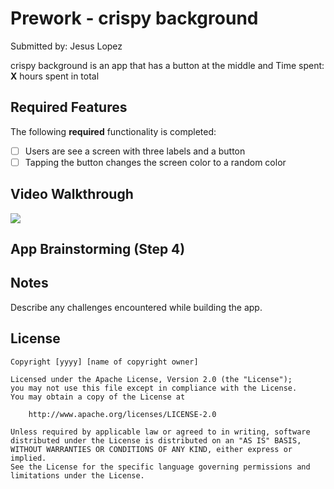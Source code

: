
# Prework - crispy background

Submitted by: Jesus Lopez

crispy background is an app that has a button at the middle and 
Time spent: **X** hours spent in total

## Required Features

The following **required** functionality is completed:

- [ ] Users are see a screen with three labels and a button
- [ ] Tapping the button changes the screen color to a random color
 
## Video Walkthrough

<div>
    <a href="https://www.loom.com/share/5e57bc15080542fdadf099e4cdab8fa8">
    </a>
    <a href="https://www.loom.com/share/5e57bc15080542fdadf099e4cdab8fa8">
      <img style="max-width:300px;" src="https://cdn.loom.com/sessions/thumbnails/5e57bc15080542fdadf099e4cdab8fa8-with-play.gif">
    </a>
  </div>

## App Brainstorming (Step 4)

## Notes

Describe any challenges encountered while building the app.

## License

    Copyright [yyyy] [name of copyright owner]

    Licensed under the Apache License, Version 2.0 (the "License");
    you may not use this file except in compliance with the License.
    You may obtain a copy of the License at

        http://www.apache.org/licenses/LICENSE-2.0

    Unless required by applicable law or agreed to in writing, software
    distributed under the License is distributed on an "AS IS" BASIS,
    WITHOUT WARRANTIES OR CONDITIONS OF ANY KIND, either express or implied.
    See the License for the specific language governing permissions and
    limitations under the License.
